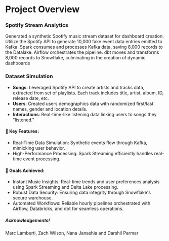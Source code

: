 # **Project Overview**

### Spotify Stream Analytics
Generated a synthetic Spotify music stream dataset for dashboard creation. Utilize the Spotify API to generate 10,000 fake event data entries emitted to Kafka. Spark consumes and processes Kafka data, saving 8,000 records to the Datalake. Airflow orchestrates the pipeline. dbt moves and transforms 8,000 records to Snowflake, culminating in the creation of dynamic dashboards

### Dataset Simulation

- **Songs**: Leveraged Spotify API to create artists and tracks data, extracted from set of playlists. Each track includes title, artist, album, ID, release date, etc.
- **Users**: Created users demographics data with randomized first/last names, gender and location details.
- **Interactions**: Real-time-like listening data linking users to songs they "listened."


#### 📌 Key Features:

- Real-Time Data Simulation: Synthetic events flow through Kafka, mimicking user behavior.
- High-Performance Processing: Spark Streaming efficiently handles real-time event processing.

#### 🎯 Goals Achieved:
- Instant Music Insights: Real-time trends and user preferences analysis using Spark Streaming and Delta Lake processing.
- Robust Data Security: Ensuring data integrity through Snowflake's secure warehouse.
- Automated Workflows: Reliable hourly pipelines orchestrated with Airflow, Databricks, and dbt for seamless operations.


##### Acknowledgements!
 Marc Lamberti, Zach Wilson, Nana Janashia and Darshil Parmar 


